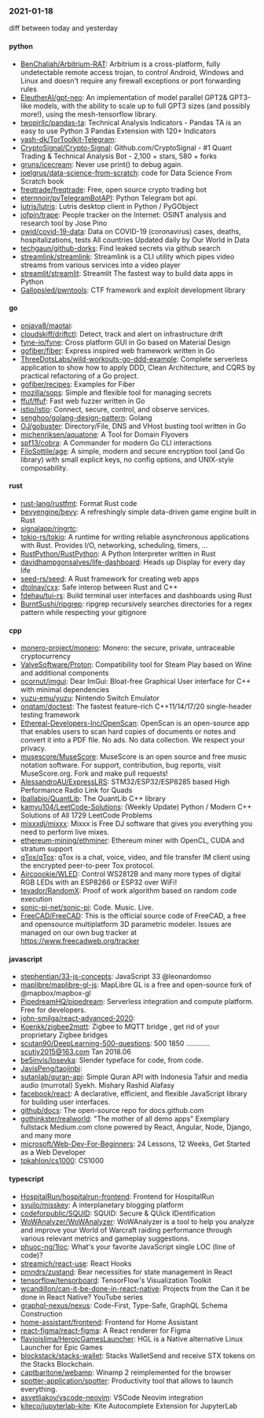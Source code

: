 ### 2021-01-18
diff between today and yesterday

#### python
* [BenChaliah/Arbitrium-RAT](https://github.com/BenChaliah/Arbitrium-RAT): Arbitrium is a cross-platform, fully undetectable remote access trojan, to control Android, Windows and Linux and doesn't require any firewall exceptions or port forwarding rules
* [EleutherAI/gpt-neo](https://github.com/EleutherAI/gpt-neo): An implementation of model parallel GPT2& GPT3-like models, with the ability to scale up to full GPT3 sizes (and possibly more!), using the mesh-tensorflow library.
* [twopirllc/pandas-ta](https://github.com/twopirllc/pandas-ta): Technical Analysis Indicators - Pandas TA is an easy to use Python 3 Pandas Extension with 120+ Indicators
* [yash-dk/TorToolkit-Telegram](https://github.com/yash-dk/TorToolkit-Telegram): 
* [CryptoSignal/Crypto-Signal](https://github.com/CryptoSignal/Crypto-Signal): Github.com/CryptoSignal - #1 Quant Trading & Technical Analysis Bot - 2,100 + stars, 580 + forks
* [gruns/icecream](https://github.com/gruns/icecream):  Never use print() to debug again.
* [joelgrus/data-science-from-scratch](https://github.com/joelgrus/data-science-from-scratch): code for Data Science From Scratch book
* [freqtrade/freqtrade](https://github.com/freqtrade/freqtrade): Free, open source crypto trading bot
* [eternnoir/pyTelegramBotAPI](https://github.com/eternnoir/pyTelegramBotAPI): Python Telegram bot api.
* [lutris/lutris](https://github.com/lutris/lutris): Lutris desktop client in Python / PyGObject
* [jofpin/trape](https://github.com/jofpin/trape): People tracker on the Internet: OSINT analysis and research tool by Jose Pino
* [owid/covid-19-data](https://github.com/owid/covid-19-data): Data on COVID-19 (coronavirus) cases, deaths, hospitalizations, tests  All countries  Updated daily by Our World in Data
* [techgaun/github-dorks](https://github.com/techgaun/github-dorks): Find leaked secrets via github search
* [streamlink/streamlink](https://github.com/streamlink/streamlink): Streamlink is a CLI utility which pipes video streams from various services into a video player
* [streamlit/streamlit](https://github.com/streamlit/streamlit): Streamlit  The fastest way to build data apps in Python
* [Gallopsled/pwntools](https://github.com/Gallopsled/pwntools): CTF framework and exploit development library

#### go
* [onjava8/maotai](https://github.com/onjava8/maotai): 
* [cloudskiff/driftctl](https://github.com/cloudskiff/driftctl): Detect, track and alert on infrastructure drift
* [fyne-io/fyne](https://github.com/fyne-io/fyne): Cross platform GUI in Go based on Material Design
* [gofiber/fiber](https://github.com/gofiber/fiber):  Express inspired web framework written in Go
* [ThreeDotsLabs/wild-workouts-go-ddd-example](https://github.com/ThreeDotsLabs/wild-workouts-go-ddd-example): Complete serverless application to show how to apply DDD, Clean Architecture, and CQRS by practical refactoring of a Go project.
* [gofiber/recipes](https://github.com/gofiber/recipes):  Examples for  Fiber
* [mozilla/sops](https://github.com/mozilla/sops): Simple and flexible tool for managing secrets
* [ffuf/ffuf](https://github.com/ffuf/ffuf): Fast web fuzzer written in Go
* [istio/istio](https://github.com/istio/istio): Connect, secure, control, and observe services.
* [senghoo/golang-design-pattern](https://github.com/senghoo/golang-design-pattern):  Golang
* [OJ/gobuster](https://github.com/OJ/gobuster): Directory/File, DNS and VHost busting tool written in Go
* [michenriksen/aquatone](https://github.com/michenriksen/aquatone): A Tool for Domain Flyovers
* [spf13/cobra](https://github.com/spf13/cobra): A Commander for modern Go CLI interactions
* [FiloSottile/age](https://github.com/FiloSottile/age): A simple, modern and secure encryption tool (and Go library) with small explicit keys, no config options, and UNIX-style composability.

#### rust
* [rust-lang/rustfmt](https://github.com/rust-lang/rustfmt): Format Rust code
* [bevyengine/bevy](https://github.com/bevyengine/bevy): A refreshingly simple data-driven game engine built in Rust
* [signalapp/ringrtc](https://github.com/signalapp/ringrtc): 
* [tokio-rs/tokio](https://github.com/tokio-rs/tokio): A runtime for writing reliable asynchronous applications with Rust. Provides I/O, networking, scheduling, timers, ...
* [RustPython/RustPython](https://github.com/RustPython/RustPython): A Python Interpreter written in Rust
* [davidhampgonsalves/life-dashboard](https://github.com/davidhampgonsalves/life-dashboard): Heads up Display for every day life
* [seed-rs/seed](https://github.com/seed-rs/seed): A Rust framework for creating web apps
* [dtolnay/cxx](https://github.com/dtolnay/cxx): Safe interop between Rust and C++
* [fdehau/tui-rs](https://github.com/fdehau/tui-rs): Build terminal user interfaces and dashboards using Rust
* [BurntSushi/ripgrep](https://github.com/BurntSushi/ripgrep): ripgrep recursively searches directories for a regex pattern while respecting your gitignore

#### cpp
* [monero-project/monero](https://github.com/monero-project/monero): Monero: the secure, private, untraceable cryptocurrency
* [ValveSoftware/Proton](https://github.com/ValveSoftware/Proton): Compatibility tool for Steam Play based on Wine and additional components
* [ocornut/imgui](https://github.com/ocornut/imgui): Dear ImGui: Bloat-free Graphical User interface for C++ with minimal dependencies
* [yuzu-emu/yuzu](https://github.com/yuzu-emu/yuzu): Nintendo Switch Emulator
* [onqtam/doctest](https://github.com/onqtam/doctest): The fastest feature-rich C++11/14/17/20 single-header testing framework
* [Ethereal-Developers-Inc/OpenScan](https://github.com/Ethereal-Developers-Inc/OpenScan): OpenScan is an open-source app that enables users to scan hard copies of documents or notes and convert it into a PDF file. No ads. No data collection. We respect your privacy.
* [musescore/MuseScore](https://github.com/musescore/MuseScore): MuseScore is an open source and free music notation software. For support, contribution, bug reports, visit MuseScore.org. Fork and make pull requests!
* [AlessandroAU/ExpressLRS](https://github.com/AlessandroAU/ExpressLRS): STM32/ESP32/ESP8285 based High Performance Radio Link for Quads
* [lballabio/QuantLib](https://github.com/lballabio/QuantLib): The QuantLib C++ library
* [kamyu104/LeetCode-Solutions](https://github.com/kamyu104/LeetCode-Solutions): (Weekly Update) Python / Modern C++ Solutions of All 1729 LeetCode Problems
* [mixxxdj/mixxx](https://github.com/mixxxdj/mixxx): Mixxx is Free DJ software that gives you everything you need to perform live mixes.
* [ethereum-mining/ethminer](https://github.com/ethereum-mining/ethminer): Ethereum miner with OpenCL, CUDA and stratum support
* [qTox/qTox](https://github.com/qTox/qTox): qTox is a chat, voice, video, and file transfer IM client using the encrypted peer-to-peer Tox protocol.
* [Aircoookie/WLED](https://github.com/Aircoookie/WLED): Control WS2812B and many more types of digital RGB LEDs with an ESP8266 or ESP32 over WiFi!
* [tevador/RandomX](https://github.com/tevador/RandomX): Proof of work algorithm based on random code execution
* [sonic-pi-net/sonic-pi](https://github.com/sonic-pi-net/sonic-pi): Code. Music. Live.
* [FreeCAD/FreeCAD](https://github.com/FreeCAD/FreeCAD): This is the official source code of FreeCAD, a free and opensource multiplatform 3D parametric modeler. Issues are managed on our own bug tracker at https://www.freecadweb.org/tracker

#### javascript
* [stephentian/33-js-concepts](https://github.com/stephentian/33-js-concepts):   JavaScript 33 @leonardomso
* [maplibre/maplibre-gl-js](https://github.com/maplibre/maplibre-gl-js): MapLibre GL is a free and open-source fork of @mapbox/mapbox-gl
* [PipedreamHQ/pipedream](https://github.com/PipedreamHQ/pipedream): Serverless integration and compute platform. Free for developers.
* [john-smilga/react-advanced-2020](https://github.com/john-smilga/react-advanced-2020): 
* [Koenkk/zigbee2mqtt](https://github.com/Koenkk/zigbee2mqtt): Zigbee  to MQTT bridge , get rid of your proprietary Zigbee bridges 
* [scutan90/DeepLearning-500-questions](https://github.com/scutan90/DeepLearning-500-questions): 500 1850 ............ scutjy2015@163.com  Tan 2018.06
* [be5invis/Iosevka](https://github.com/be5invis/Iosevka): Slender typeface for code, from code.
* [JavisPeng/taojinbi](https://github.com/JavisPeng/taojinbi): 
* [sutanlab/quran-api](https://github.com/sutanlab/quran-api): Simple Quran API with Indonesia Tafsir and media audio (murrotal) Syekh. Mishary Rashid Alafasy
* [facebook/react](https://github.com/facebook/react): A declarative, efficient, and flexible JavaScript library for building user interfaces.
* [github/docs](https://github.com/github/docs): The open-source repo for docs.github.com
* [gothinkster/realworld](https://github.com/gothinkster/realworld): "The mother of all demo apps"  Exemplary fullstack Medium.com clone powered by React, Angular, Node, Django, and many more 
* [microsoft/Web-Dev-For-Beginners](https://github.com/microsoft/Web-Dev-For-Beginners): 24 Lessons, 12 Weeks, Get Started as a Web Developer
* [tpkahlon/cs1000](https://github.com/tpkahlon/cs1000): CS1000

#### typescript
* [HospitalRun/hospitalrun-frontend](https://github.com/HospitalRun/hospitalrun-frontend): Frontend for HospitalRun
* [syuilo/misskey](https://github.com/syuilo/misskey):  A interplanetary blogging platform 
* [codeforpublic/SQUID](https://github.com/codeforpublic/SQUID): SQUID: Secure & QUick IDentification
* [WoWAnalyzer/WoWAnalyzer](https://github.com/WoWAnalyzer/WoWAnalyzer): WoWAnalyzer is a tool to help you analyze and improve your World of Warcraft raiding performance through various relevant metrics and gameplay suggestions.
* [phuoc-ng/1loc](https://github.com/phuoc-ng/1loc): What's your favorite JavaScript single LOC (line of code)?
* [streamich/react-use](https://github.com/streamich/react-use): React Hooks  
* [pmndrs/zustand](https://github.com/pmndrs/zustand):  Bear necessities for state management in React
* [tensorflow/tensorboard](https://github.com/tensorflow/tensorboard): TensorFlow's Visualization Toolkit
* [wcandillon/can-it-be-done-in-react-native](https://github.com/wcandillon/can-it-be-done-in-react-native):   Projects from the Can it be done in React Native? YouTube series
* [graphql-nexus/nexus](https://github.com/graphql-nexus/nexus): Code-First, Type-Safe, GraphQL Schema Construction
* [home-assistant/frontend](https://github.com/home-assistant/frontend):  Frontend for Home Assistant
* [react-figma/react-figma](https://github.com/react-figma/react-figma):  A React renderer for Figma
* [flavioislima/HeroicGamesLauncher](https://github.com/flavioislima/HeroicGamesLauncher): HGL is a Native alternative Linux Launcher for Epic Games
* [blockstack/stacks-wallet](https://github.com/blockstack/stacks-wallet): Stacks WalletSend and receive STX tokens on the Stacks Blockchain.
* [captbaritone/webamp](https://github.com/captbaritone/webamp): Winamp 2 reimplemented for the browser
* [spotter-application/spotter](https://github.com/spotter-application/spotter):  Productivity tool that allows to launch everything.
* [asvetliakov/vscode-neovim](https://github.com/asvetliakov/vscode-neovim): VSCode Neovim integration
* [kiteco/jupyterlab-kite](https://github.com/kiteco/jupyterlab-kite): Kite Autocomplete Extension for JupyterLab
